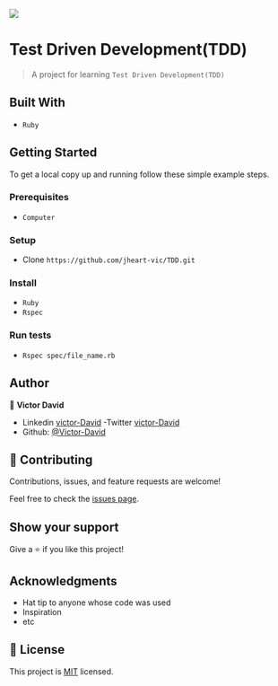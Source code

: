 ![](https://img.shields.io/badge/TDD-yellowpink)

# Test Driven Development(TDD)

> A project for learning `Test Driven Development(TDD)`


## Built With

- `Ruby`

## Getting Started

To get a local copy up and running follow these simple example steps.

### Prerequisites
- `Computer`
### Setup
- Clone  `https://github.com/jheart-vic/TDD.git`
### Install
- `Ruby`
- `Rspec`
### Run tests
- `Rspec spec/file_name.rb`

## Author

👤 **Victor David**


- Linkedin [victor-David](linkedin.com/in/victor-chiemerie-302a97230)
  -Twitter [victor-David](https://twitter.com/Victorjheart)
- Github: [@Victor-David](https://github.com/jheart-vic)

## 🤝 Contributing

Contributions, issues, and feature requests are welcome!

Feel free to check the [issues page](../../issues/).

## Show your support

Give a ⭐️ if you like this project!

## Acknowledgments

- Hat tip to anyone whose code was used
- Inspiration
- etc

## 📝 License

This project is [MIT](./LICENSE) licensed.
